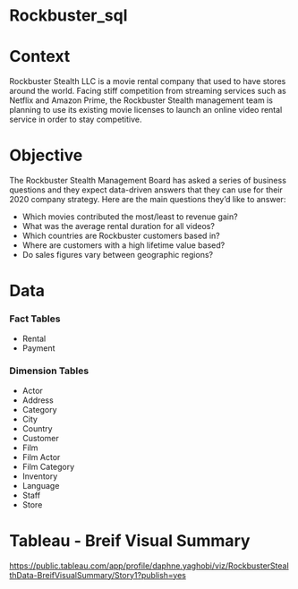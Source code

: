# Rockbuster_sql

# Context
Rockbuster Stealth LLC is a movie rental company that used to have stores around the world. Facing stiff competition from streaming services such as Netflix and Amazon Prime, the Rockbuster Stealth management team is planning to use its existing movie licenses to launch an online video rental service in order to stay competitive.

# Objective
The Rockbuster Stealth Management Board has asked a series of business questions and they expect data-driven answers that they can use for their 2020 company strategy. Here are the main questions they’d like to answer:
- Which movies contributed the most/least to revenue gain?
- What was the average rental duration for all videos?
- Which countries are Rockbuster customers based in?
- Where are customers with a high lifetime value based?
- Do sales figures vary between geographic regions?

# Data
### Fact Tables
- Rental
- Payment

### Dimension Tables
- Actor
- Address 
- Category
- City
- Country
- Customer
- Film
- Film Actor
- Film Category
- Inventory
- Language
- Staff
- Store

# Tableau - Breif Visual Summary
https://public.tableau.com/app/profile/daphne.yaghobi/viz/RockbusterStealthData-BreifVisualSummary/Story1?publish=yes 

